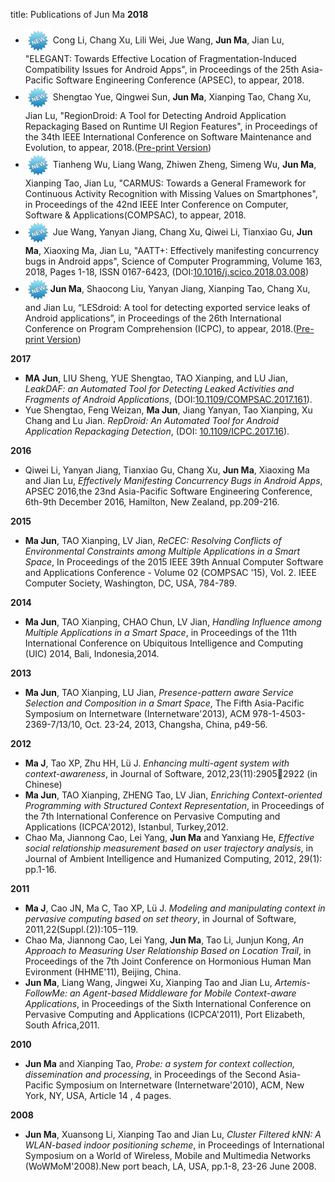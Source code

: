 title: Publications of Jun Ma
**2018**

- <img src="static/img/new.jpg" width = "40" height = "40" align=center /> Cong Li, Chang Xu, Lili Wei, Jue Wang, **Jun Ma**, Jian Lu, "ELEGANT: Towards Effective Location of Fragmentation-Induced Compatibility Issues for Android Apps", in Proceedings of the 25th Asia-Pacific Software Engineering Conference (APSEC), to appear, 2018.
- <img src="static/img/new.jpg" width = "40" height = "40" align=center /> Shengtao Yue, Qingwei Sun, **Jun Ma**, Xianping Tao, Chang Xu, Jian Lu, "RegionDroid: A Tool for Detecting Android Application Repackaging Based on Runtime UI Region Features", in Proceedings of the 34th IEEE International Conference on Software Maintenance and Evolution, to appear, 2018.([Pre-print Version](static/files/ICSME2018(pre-print).pdf))
- <img src="static/img/new.jpg" width = "40" height = "40" align=center /> Tianheng Wu, Liang Wang, Zhiwen Zheng, Simeng Wu, **Jun Ma**, Xianping Tao, Jian Lu, "CARMUS: Towards a General Framework for Continuous Activity Recognition with Missing Values on Smartphones", in Proceedings of the 42nd IEEE Inter  Conference on Computer, Software  & Applications(COMPSAC), to appear, 2018.
- <img src="static/img/new.jpg" width = "40" height = "40" align=center /> Jue Wang, Yanyan Jiang, Chang Xu, Qiwei Li, Tianxiao Gu, **Jun Ma**, Xiaoxing Ma, Jian Lu, "AATT+: Effectively manifesting concurrency bugs in Android apps", Science of Computer Programming, Volume 163, 2018, Pages 1-18, ISSN 0167-6423, (DOI:[10.1016/j.scico.2018.03.008](https://doi.org/10.1016/j.scico.2018.03.008))
-  <img src="static/img/new.jpg" width = "40" height = "40" align=center />**Jun Ma**, Shaocong Liu, Yanyan Jiang, Xianping Tao, Chang Xu, and Jian Lu, “LESdroid: A tool for detecting exported service leaks of Android applications”, in Proceedings of the 26th International Conference on Program Comprehension (ICPC), to appear, 2018.([Pre-print Version](static/files/LesDroid(pre-print).pdf))

**2017**

- **MA Jun**, LIU Sheng, YUE Shengtao, TAO Xianping, and LU Jian, *LeakDAF: an Automated Tool for Detecting Leaked Activities and Fragments of Android Applications*, (DOI:[10.1109/COMPSAC.2017.161](https://doi.org/10.1109/COMPSAC.2017.161)).
- Yue Shengtao, Feng Weizan, **Ma Jun**, Jiang Yanyan, Tao Xianping, Xu Chang and Lu Jian. *RepDroid: An Automated Tool for Android Application Repackaging Detection*, (DOI: [10.1109/ICPC.2017.16](https://doi.org/10.1109/ICPC.2017.16)).

**2016**

- Qiwei Li, Yanyan Jiang, Tianxiao Gu, Chang Xu, **Jun Ma**, Xiaoxing Ma and Jian Lu, *Effectively Manifesting Concurrency Bugs in Android Apps*, APSEC 2016,the 23nd Asia-Pacific Software Engineering Conference, 6th-9th December 2016, Hamilton, New Zealand, pp.209-216.

**2015**

- **Ma Jun**, TAO Xianping, LV Jian, *ReCEC: Resolving Conflicts of Environmental Constraints among Multiple Applications in a Smart Space*,  In Proceedings of the 2015 IEEE 39th Annual Computer Software and Applications Conference - Volume 02 (COMPSAC '15), Vol. 2. IEEE Computer Society, Washington, DC, USA, 784-789. 

**2014**

- **Ma Jun**, TAO Xianping, CHAO Chun, LV Jian, *Handling Influence among Multiple Applications in a Smart Space*, in Proceedings of the 11th International Conference on Ubiquitous Intelligence and Computing (UIC) 2014, Bali, Indonesia,2014.

**2013**

- **Ma Jun**, TAO Xianping, LU Jian, *Presence-pattern aware Service Selection and Composition in a Smart Space*, The Fifth Asia-Pacific Symposium on Internetware (Internetware'2013), ACM 978-1-4503-2369-7/13/10, Oct. 23-24, 2013, Changsha, China, p49-56.

**2012**

- **Ma J**, Tao XP, Zhu HH, Lü J. *Enhancing multi-agent system with context-awareness*, in Journal of Software, 2012,23(11):29052922 (in Chinese)
- **Ma Jun**, TAO Xianping, ZHENG Tao, LV Jian, *Enriching Context-oriented Programming with Structured Context Representation*, in Proceedings of the 7th International Conference on Pervasive Computing and Applications (ICPCA'2012), Istanbul, Turkey,2012.
- Chao Ma, Jiannong Cao, Lei Yang, **Jun Ma** and Yanxiang He, *Effective social relationship measurement based on user trajectory analysis*, in Journal of Ambient Intelligence and Humanized Computing, 2012, 29(1): pp.1-16.

**2011**

- **Ma J**, Cao JN, Ma C, Tao XP, Lü J. *Modeling and manipulating context in pervasive computing based on set
theory*, in Journal of Software, 2011,22(Suppl.(2)):105−119.
- Chao Ma, Jiannong Cao, Lei Yang, **Jun Ma**, Tao Li, Junjun Kong, *An Approach to Measuring User Relationship Based on Location Trail*, in Proceedings of the 7th Joint Conference on Hormonious Human Man Evironment (HHME'11), Beijing, China.
- **Jun Ma**, Liang Wang, Jingwei Xu, Xianping Tao and Jian Lu, *Artemis-FollowMe: an Agent-based Middleware for Mobile Context-aware Applications*, in Proceedings of the Sixth International Conference on Pervasive Computing and Applications (ICPCA'2011), Port Elizabeth, South Africa,2011.

**2010**

- **Jun Ma** and Xianping Tao, *Probe: a system for context collection, dissemination and processing*, in Proceedings of the Second Asia-Pacific Symposium on Internetware (Internetware'2010), ACM, New York, NY, USA, Article 14 , 4 pages.

**2008**

- **Jun Ma**, Xuansong Li, Xianping Tao and Jian Lu, *Cluster Filtered kNN: A WLAN-based indoor positioning scheme*, in Proceedings of International Symposium on a World of Wireless, Mobile and Multimedia Networks (WoWMoM'2008).New port beach, LA, USA, pp.1-8, 23-26 June 2008.
